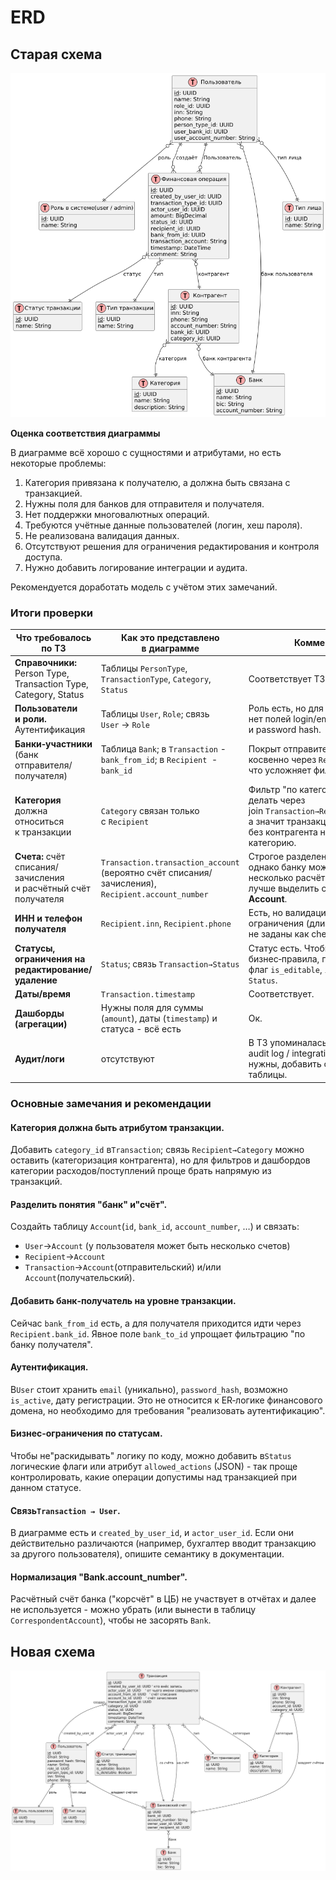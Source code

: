# ERD

## Старая схема

![](er_diagram_updated.png)

**Оценка соответствия диаграммы**

В диаграмме всё хорошо с сущностями и атрибутами, но есть некоторые проблемы:

1. Категория привязана к получателю, а должна быть связана с транзакцией.
2. Нужны поля для банков для отправителя и получателя.
3. Нет поддержки многовалютных операций.
4. Требуются учётные данные пользователей (логин, хеш пароля).
5. Не реализована валидация данных.
6. Отсутствуют решения для ограничения редактирования и контроля доступа.
7. Нужно добавить логирование интеграции и аудита.

Рекомендуется доработать модель с учётом этих замечаний.

### Итоги проверки

| Что требовалось по ТЗ                                            | Как это представлено в диаграмме                                                                  | Комментарий                                                                                                                                  |
|------------------------------------------------------------------|---------------------------------------------------------------------------------------------------|----------------------------------------------------------------------------------------------------------------------------------------------|
| **Справочники:** Person Type, Transaction Type, Category, Status | Таблицы `PersonType`, `TransactionType`, `Category`, `Status`                                     | Соответствует ТЗ.                                                                                                                            |
| **Пользователи и роли.** Аутентификация                          | Таблицы `User`, `Role`; связь `User` → `Role`                                                     | Роль есть, но для аутентификации нет полей login/email и password hash.                                                                      |
| **Банки‑участники** (банк отправителя/получателя)                | Таблица `Bank`; в `Transaction` - `bank_from_id`; в `Recipient`  - `bank_id`                      | Покрыт отправитель; получатель косвенно через `Recipient.bank_id`, что усложняет фильтрацию.                                                 |
| **Категория** должна относиться к транзакции                     | `Category` связан только с `Recipient`                                                            | Фильтр "по категории" придётся делать через join `Transaction→Recipient→Category`, а значит транзакции без контрагента не получат категорию. |
| **Счета:** счёт списания/зачисления и расчётный счёт получателя  | `Transaction.transaction_account` (вероятно счёт списания/зачисления), `Recipient.account_number` | Строгое разделение понятно, однако банку может принадлежать несколько расчётных счетов; лучше выделить сущность **Account**.                 |
| **ИНН и телефон получателя**                                     | `Recipient.inn`, `Recipient.phone`                                                                | Есть, но валидационные ограничения (длина, маска) не заданы как check‑constraints.                                                           |
| **Статусы, ограничения на редактирование/удаление**              | `Status`; связь `Transaction→Status`                                                              | Статус есть. Чтобы реализовать бизнес‑правила, полезно добавить флаг `is_editable`, `is_deletable` в `Status`.                               |
| **Даты/время**                                                   | `Transaction.timestamp`                                                                           | Соответствует.                                                                                                                               |
| **Дашборды (агрегации)**                                         | Нужны поля для суммы (`amount`), даты (`timestamp`) и статуса - всё есть                          | Ок.                                                                                                                                          |
| **Аудит/логи**                                                   | отсутствуют                                                                                       | В ТЗ упоминалась выгрузка audit log / integration log; если нужны, добавить отдельные таблицы.                                               |

### Основные замечания и рекомендации

#### **Категория должна быть атрибутом транзакции.**

  Добавить `category_id` в`Transaction`; связь `Recipient→Category` можно оставить (категоризация контрагента), но для
  фильтров и дашбордов категории расходов/поступлений проще брать напрямую из транзакций.

#### **Разделить понятия "банк" и"счёт".**

  Создайть таблицу `Account`(`id`, `bank_id`, `account_number`, …) и связать:
  - `User`→`Account` (у пользователя может быть несколько счетов)
  - `Recipient`→`Account`
  - `Transaction`→`Account`(отправительский) и/или `Account`(получательский).

#### **Добавить банк‑получатель на уровне транзакции.**
  Сейчас `bank_from_id` есть, а для получателя приходится идти через `Recipient.bank_id`. Явное поле `bank_to_id`
  упрощает фильтрацию "по банку получателя".

#### **Аутентификация.**
  В`User` стоит хранить `email` (уникально), `password_hash`, возможно `is_active`, дату регистрации. Это не относится к
  ER‑логике финансового домена, но необходимо для требования "реализовать аутентификацию".

#### **Бизнес‑ограничения по статусам.**
  Чтобы не"раскидывать" логику по коду, можно добавить в`Status` логические флаги или атрибут `allowed_actions` (JSON) -
  так проще контролировать, какие операции допустимы над транзакцией при данном статусе.

#### **Связь`Transaction → User`.**
  В диаграмме есть и `created_by_user_id`, и `actor_user_id`. Если они действительно различаются (например, бухгалтер
  вводит транзакцию за другого пользователя), опишите семантику в документации.

#### **Нормализация "Bank.account_number".**
  Расчётный счёт банка ("корсчёт" в ЦБ) не участвует в отчётах и далее не используется - можно убрать (или вынести в
  таблицу `CorrespondentAccount`), чтобы не засорять `Bank`.

## Новая схема

![](erd.v2.png)


